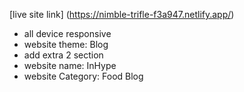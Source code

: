 [live site link] (https://nimble-trifle-f3a947.netlify.app/)
- all device responsive
- website theme: Blog
- add extra 2 section
- website name: InHype
- website Category: Food Blog
